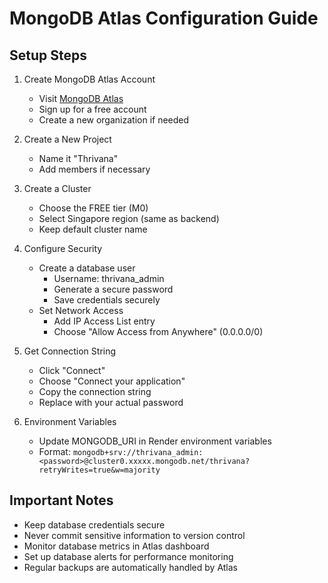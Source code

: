 # MongoDB Atlas Configuration Guide

## Setup Steps

1. Create MongoDB Atlas Account
   - Visit [MongoDB Atlas](https://www.mongodb.com/cloud/atlas)
   - Sign up for a free account
   - Create a new organization if needed

2. Create a New Project
   - Name it "Thrivana"
   - Add members if necessary

3. Create a Cluster
   - Choose the FREE tier (M0)
   - Select Singapore region (same as backend)
   - Keep default cluster name

4. Configure Security
   - Create a database user
     - Username: thrivana_admin
     - Generate a secure password
     - Save credentials securely
   - Set Network Access
     - Add IP Access List entry
     - Choose "Allow Access from Anywhere" (0.0.0.0/0)

5. Get Connection String
   - Click "Connect"
   - Choose "Connect your application"
   - Copy the connection string
   - Replace <password> with your actual password

6. Environment Variables
   - Update MONGODB_URI in Render environment variables
   - Format: `mongodb+srv://thrivana_admin:<password>@cluster0.xxxxx.mongodb.net/thrivana?retryWrites=true&w=majority`

## Important Notes

- Keep database credentials secure
- Never commit sensitive information to version control
- Monitor database metrics in Atlas dashboard
- Set up database alerts for performance monitoring
- Regular backups are automatically handled by Atlas